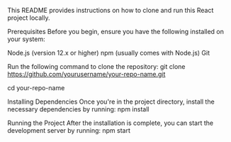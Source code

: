 This README provides instructions on how to clone and run this React project locally.



Prerequisites
Before you begin, ensure you have the following installed on your system:

Node.js (version 12.x or higher)
npm (usually comes with Node.js)
Git


Run the following command to clone the repository:
git clone https://github.com/yourusername/your-repo-name.git

cd your-repo-name

Installing Dependencies
Once you're in the project directory, install the necessary dependencies by running:
 npm install

 Running the Project
After the installation is complete, you can start the development server by running:
npm start
